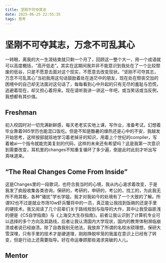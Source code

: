 ```yaml
---
title: 坚刚不可夺其志
date: 2025-06-25 22:55:35
tags: 思考
---
```


# 坚刚不可夺其志，万念不可乱其心

一转眼，离我的大一生涯结束就只剩一个月了，回顾这一整个大一，用一个成语就可以高度概括，“高开低走”。其实在这期间我并非不能意识到我处在了一个比较颓废的低谷，只是不愿意去面对这个现实，不愿意去改变现状。“坚刚不可夺其志，万念不可乱其心”当初我用这句话鼓励着处在迷茫中的朋友，现在处在颓丧交加的困境中的自己却无法面对这句话了，每每看到心中升起的只有无尽的羞耻与恐慌，逃避着现在，却又担心着将来。现在请听我讲一讲这一年吧，或当笑话或当反例，我想都有其价值。

## Freshman

初入校园时对一切充满新鲜感，每天老老实实地上课，写作业，准备考试，幻想着毕业靠着985学历也能混口饭吃。但是不知是酷暑的燥热还是心中的不安，我越发开始思考，这样按部就班地学习着老掉牙的知识，用着上个世纪的compiler，写着被ai一个指令就能完美复刻的代码，这样的未来还有希望吗？这是我第一次意识到需要改变，耳机里的changes不知重复循环了多少遍，倒是此时此刻才听出写真味道来。

## “The Real Changes Come From Inside”

这是Changes里的一段歌词，也符合我当时的心境，我从内心渴求着改变，于是我发了疯般收集各类咨询，保研的，考研的，申研的，考公的，找工的，为此我无所不用其极，各种"骚扰"学长学姐，我才对我如今的处境有了一个大致的了解。所谓92也不过是就业市场10w虾兵蟹将中的一员，真正能让我找到饭碗的还是手里的硬技术。我又阅读了几个前辈们关于路线规划与指导的大作，其中让我受益匪浅的便是《CS自学指南》与《上海交大生存指南》。前者让我认识到了计算机专业可以选择的多个方向及其路线，后者让我认清国内大学现状，国内的教育体制濒临崩溃或者说已经崩溃。除了自救我别无他法，我放弃了所谓的名校水硕理想，保研大雪深埋，只有手里的技术才是硬道理，刚刚挣脱牢笼的我虽在意识上已经有了转变，但是行动上还需要指导。好在命运眷顾那些渴求突破的人儿。

## Mentor

